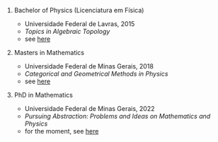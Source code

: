 
1. Bachelor of Physics (Licenciatura em Física)
    - Universidade Federal de Lavras, 2015
    - *Topics in Algebraic Topology*
    - see [here](https://arxiv.org/abs/2008.05302)

2. Masters in Mathematics
    - Universidade Federal de Minas Gerais, 2018
    - *Categorical and Geometrical Methods in Physics*
    - see [here](https://repositorio.ufmg.br/handle/1843/32053)

3. PhD in Mathematics
    - Universidade Federal de Minas Gerais, 2022
    - *Pursuing Abstraction: Problems and Ideas on Mathematics and Physics*
    - for the moment, see [here](https://)
